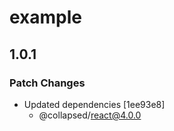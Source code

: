 # example

## 1.0.1

### Patch Changes

- Updated dependencies [1ee93e8]
  - @collapsed/react@4.0.0

